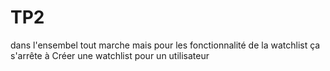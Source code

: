 # TP2

dans l'ensembel tout marche mais pour les fonctionnalité de la watchlist ça s'arrête à Créer une watchlist pour un utilisateur